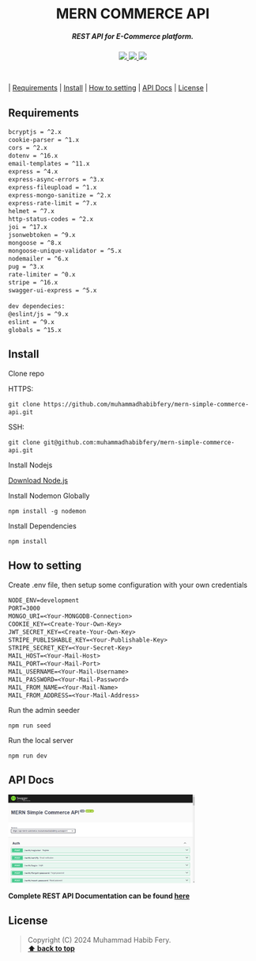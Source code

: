 <h1 align="center">
MERN COMMERCE API
</h1>

<h5 align="center">
REST API for E-Commerce platform.
</h5>

<p align="center">
    <a href="https://nodejs.org/en">
        <img src="https://img.shields.io/badge/Node.js-%3E%3D20-%2357A745
        " />
    </a>
    <a href="https://expressjs.com">
        <img src="https://img.shields.io/badge/Express-%3E%3D4.x-%23EEEEEE
        " />
    </a>
    <a href="https://www.mongodb.com">
        <img src="https://img.shields.io/badge/MongoDB-%3E%3D8.x-%23569134
        " />
    </a>
</p>

</br>

| [Requirements][] | [Install][] | [How to setting][] | [API Docs][] | [License][] |

## Requirements

	bcryptjs = ^2.x
    cookie-parser = ^1.x
    cors = ^2.x
    dotenv = ^16.x
    email-templates = ^11.x
    express = ^4.x
    express-async-errors = ^3.x
    express-fileupload = ^1.x
    express-mongo-sanitize = ^2.x
    express-rate-limit = ^7.x
    helmet = ^7.x
    http-status-codes = ^2.x
    joi = ^17.x
    jsonwebtoken = ^9.x
    mongoose = ^8.x
    mongoose-unique-validator = ^5.x
    nodemailer = ^6.x
    pug = ^3.x
    rate-limiter = ^0.x
    stripe = ^16.x
    swagger-ui-express = ^5.x

    dev dependecies:
    @eslint/js = ^9.x
    eslint = ^9.x
    globals = ^15.x

## Install

Clone repo

HTTPS:
```
git clone https://github.com/muhammadhabibfery/mern-simple-commerce-api.git
```
SSH:
```
git clone git@github.com:muhammadhabibfery/mern-simple-commerce-api.git
```

Install Nodejs

[Download Node.js](https://nodejs.org/en/download)


Install Nodemon Globally
```
npm install -g nodemon
```


Install Dependencies
```
npm install
```

## How to setting 

Create .env file, then setup some configuration with your own credentials
```
NODE_ENV=development
PORT=3000
MONGO_URI=<Your-MONGODB-Connection>
COOKIE_KEY=<Create-Your-Own-Key>
JWT_SECRET_KEY=<Create-Your-Own-Key>
STRIPE_PUBLISHABLE_KEY=<Your-Publishable-Key>
STRIPE_SECRET_KEY=<Your-Secret-Key>
MAIL_HOST=<Your-Mail-Host>
MAIL_PORT=<Your-Mail-Port>
MAIL_USERNAME=<Your-Mail-Username>
MAIL_PASSWORD=<Your-Mail-Password>
MAIL_FROM_NAME=<Your-Mail-Name>
MAIL_FROM_ADDRESS=<Your-Mail-Address>
```

Run the admin seeder

```
npm run seed
```

Run the local server

```
npm run dev
```

## API Docs
<img src="/public/api-docs.png" alt="Preview" width="75%"/>
</br>
<p style="font-weight: bold;">
Complete REST API Documentation can be found <a href="https://api-mern-commerce.muhammadhabibfery.com/api/v1/api-docs">here</a>
</p>


## License

> Copyright (C) 2024 Muhammad Habib Fery.  
**[⬆ back to top](#mern-commerce-api)**

[Requirements]:#requirements
[Install]:#install
[How to setting]:#how-to-setting
[API Docs]:#api-docs
[License]:#license
